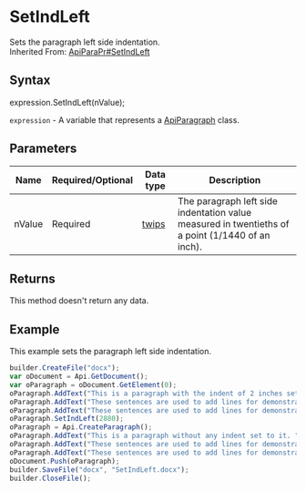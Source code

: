 # SetIndLeft

Sets the paragraph left side indentation.
<br>Inherited From: [ApiParaPr#SetIndLeft](../../ApiParaPr/Methods/SetIndLeft.md)

## Syntax

expression.SetIndLeft(nValue);

`expression` - A variable that represents a [ApiParagraph](../ApiParagraph.md) class.

## Parameters

| **Name** | **Required/Optional** | **Data type** | **Description** |
| ------------- | ------------- | ------------- | ------------- |
| nValue | Required | [twips](../../../Enumerations/twips.md) | The paragraph left side indentation value measured in twentieths of a point (1/1440 of an inch). |

## Returns

This method doesn't return any data.

## Example

This example sets the paragraph left side indentation.

```javascript
builder.CreateFile("docx");
var oDocument = Api.GetDocument();
var oParagraph = oDocument.GetElement(0);
oParagraph.AddText("This is a paragraph with the indent of 2 inches set to it. ");
oParagraph.AddText("These sentences are used to add lines for demonstrative purposes. ");
oParagraph.AddText("These sentences are used to add lines for demonstrative purposes. ");
oParagraph.SetIndLeft(2880);
oParagraph = Api.CreateParagraph();
oParagraph.AddText("This is a paragraph without any indent set to it. ");
oParagraph.AddText("These sentences are used to add lines for demonstrative purposes. ");
oParagraph.AddText("These sentences are used to add lines for demonstrative purposes.");
oDocument.Push(oParagraph);
builder.SaveFile("docx", "SetIndLeft.docx");
builder.CloseFile();
```